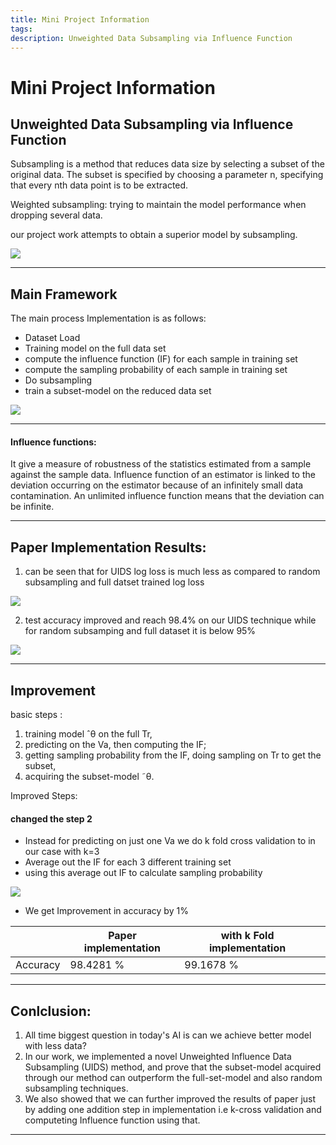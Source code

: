 ```yaml
---
title: Mini Project Information
tags:
description: Unweighted Data Subsampling via Influence Function
---
```


# Mini Project Information
## Unweighted Data Subsampling via Influence Function

<!-- Put the link to this slide here so people can follow -->


Subsampling is a method that reduces data size by selecting a subset of the original data. The subset is specified by choosing a parameter n, specifying that every nth data point is to be extracted.


Weighted subsampling: trying to maintain the model performance when dropping several data.
 
our project work attempts to obtain a superior model by subsampling.

![](https://i.imgur.com/piLnPdb.png)

---

## Main Framework

The main process Implementation is as follows:

* Dataset Load 
* Training model on the full data set 
* compute the influence function (IF) for each sample in training set
* compute the sampling probability of each sample in training set
* Do subsampling
* train a subset-model on the reduced data set


![](https://i.imgur.com/8rbxsWf.png)

---
#### **Influence functions:** 
It give a measure of robustness of the statistics estimated from a sample against the sample data.
Influence function of an estimator is linked to the deviation occurring on the estimator because of an infinitely small data contamination. An unlimited influence function means that the deviation can be
infinite.

---

## Paper Implementation Results:

1. can be seen that for UIDS log loss is much less as compared to random subsampling and full datset trained log loss


![](https://i.imgur.com/5lhDF2m.png)

2. test accuracy improved and reach 98.4% on our UIDS technique while for random subsamping and full dataset it is below 95%
 
![](https://i.imgur.com/bZnz1jh.png)


---

## Improvement

basic steps :
1) training model ˆθ on the full Tr,
2) predicting on the Va, then computing the IF; 
3) getting sampling probability from the IF, doing sampling on Tr to get the subset, 
4) acquiring the subset-model ˜θ.

Improved Steps:
#### changed the step 2

* Instead for predicting on just one Va we do k fold cross validation to in our case with k=3
* Average out the IF for each 3 different training set 
* using this average out IF to calculate sampling probability


![](https://i.imgur.com/b6SkBJ0.png)



* We get Improvement in accuracy by 1% 



|          | Paper implementation | with k Fold implementation |     |
| -------- | -------------------- | -------------------------- | --- |
| Accuracy | 98.4281 %            | 99.1678 %    |

---

## Conlclusion:
1. All time biggest question in today's AI is can we achieve better model with less data? 
2. In our work, we implemented a novel Unweighted Influence Data Subsampling (UIDS) method, and prove that the subset-model acquired through our method can outperform the full-set-model and also random subsampling techniques.
3. We also showed that we can further improved the results of paper just by adding one addition step in implementation i.e k-cross validation and computeting Influence function using that.

---


